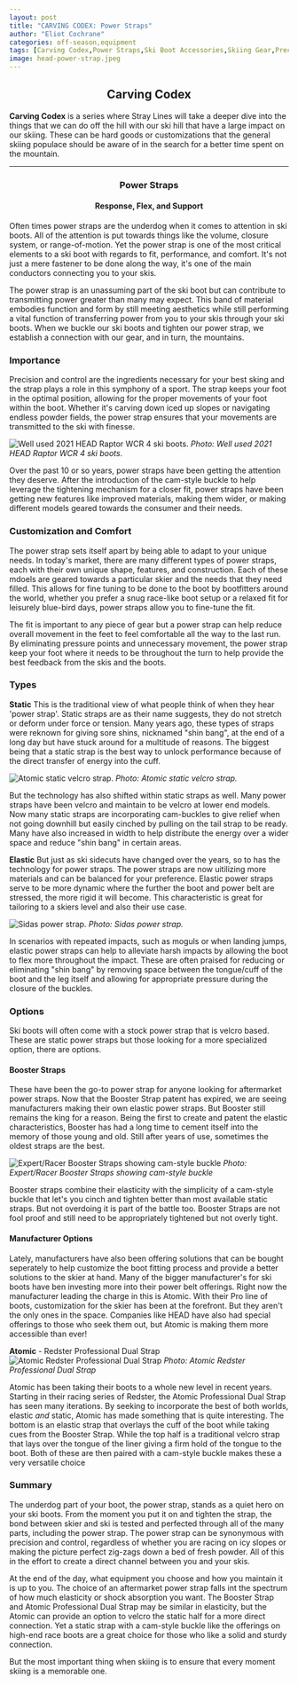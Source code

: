 ```yaml
---
layout: post
title: "CARVING CODEX: Power Straps"
author: "Eliot Cochrane"
categories: off-season,equipment
tags: [Carving Codex,Power Straps,Ski Boot Accessories,Skiing Gear,Precision and Control,Customization,Elastic Power Straps,Static Power Straps,Booster Straps,Ski Boot Manufacturer Options,Skiing Performance,Skiing Comfort,Skiing Equipment,Ski]
image: head-power-strap.jpeg
---
```


## <center>Carving Codex</center>

**Carving Codex** is a series where Stray Lines will take a deeper dive into the things that we can do off the hill with our ski hill that have a large impact on our skiing. These can be hard goods or customizations that the general skiing populace should be aware of in the search for a better time spent on the mountain. 

***

### <center>Power Straps</center>
#### <center>Response, Flex, and Support</center>

Often times power straps are the underdog when it comes to attention in ski boots. All of the attention is put towards things like the volume, closure system, or range-of-motion. Yet the power strap is one of the most critical elements to a ski boot with regards to fit, performance, and comfort. It's not just a mere fastener to be done along the way, it's one of the main conductors connecting you to your skis.

The power strap is an unassuming part of the ski boot but can contribute to transmitting power greater than many may expect. This band of material embodies function and form by still meeting aesthetics while still performing a vital function of transferring power from you to your skis through your ski boots. When we buckle our ski boots and tighten our power strap, we establish a connection with our gear, and in turn, the mountains.

### Importance

Precision and control are the ingredients necessary for your best sking and the strap plays a role in this symphony of a sport. The strap keeps your foot in the optimal position, allowing for the proper movements of your foot within the boot. Whether it's carving down iced up slopes or navigating endless powder fields, the power strap ensures that your movements are transmitted to the ski with finesse. 

![Well used 2021 HEAD Raptor WCR 4 ski boots.](/assets/img/head-boots-buckles.jpeg)
*Photo: Well used 2021 HEAD Raptor WCR 4 ski boots.*

Over the past 10 or so years, power straps have been getting the attention they deserve. After the introduction of the cam-style buckle to help leverage the tightening mechanism for a closer fit, power straps have been getting new features like improved materials, making them wider, or making different models geared towards the consumer and their needs.

### Customization and Comfort

The power strap sets itself apart by being able to adapt to your unique needs. In today's market, there are many different types of power straps, each with their own unique shape, features, and construction. Each of these mdoels are geared towards a particular skier and the needs that they need filled. This allows for fine tuning to be done to the boot by bootfitters around the world, whether you prefer a snug race-like boot setup or a relaxed fit for leisurely blue-bird days, power straps allow you to fine-tune the fit.

The fit is important to any piece of gear but a power strap can help reduce overall movement in the feet to feel comfortable all the way to the last run. By eliminating pressure points and unnecessary movement, the power strap keep your foot where it needs to be throughout the turn to help provide the best feedback from the skis and the boots.

### Types

**Static**
This is the traditional view of what people think of when they hear 'power strap'. Static straps are as their name suggests, they do not stretch or deform under force or tension. Many years ago, these types of straps were reknown for giving sore shins, nicknamed "shin bang", at the end of a long day but have stuck around for a multitude of reasons. The biggest being that a static strap is the best way to unlock performance because of the direct transfer of energy into the cuff.

![Atomic static velcro strap.](/assets/img/atomic-static-velcro-strap.jpeg)
*Photo: Atomic static velcro strap.*

But the technology has also shifted within static straps as well. Many power straps have been velcro and maintain to be velcro at lower end models. Now many static straps are incorporating cam-buckles to give relief when not going downhill but easily cinched by pulling on the tail strap to be ready. Many have also increased in width to help distribute the energy over a wider space and reduce "shin bang" in certain areas.

**Elastic**
But just as ski sidecuts have changed over the years, so to has the technology for power straps. The power straps are now uitilizing more materials and can be balanced for your preference. Elastic power straps serve to be more dynamic where the further the boot and power belt are stressed, the more rigid it will become. This characteristic is great for tailoring to a skiers level and also their use case.

![Sidas power strap.](/assets/img/sidas-power-strap.jpeg)
*Photo: Sidas power strap.*

In scenarios with repeated impacts, such as moguls or when landing jumps, elastic power straps can help to alleviate harsh impacts by allowing the boot to flex more throughout the impact. These are often praised for reducing or eliminating "shin bang" by removing space between the tongue/cuff of the boot and the leg itself and allowing for appropriate pressure during the closure of the buckles.

### Options

Ski boots will often come with a stock power strap that is velcro based. These are static power straps but those looking for a more specialized option, there are options.

#### Booster Straps

These have been the go-to power strap for anyone looking for aftermarket power straps. Now that the Booster Strap patent has expired, we are seeing manufacturers making their own elastic power straps. But Booster still remains the king for a reason. Being the first to create and patent the elastic characteristics, Booster has had a long time to cement itself into the memory of those young and old. Still after years of use, sometimes the oldest straps are the best.

![Expert/Racer Booster Straps showing cam-style buckle](/assets/img/booster-power-strap.jpeg)
*Photo: Expert/Racer Booster Straps showing cam-style buckle*

Booster straps combine their elasticity with the simplicity of a cam-style buckle that let's you cinch and tighten better than most available static straps. But not overdoing it is part of the battle too. Booster Straps are not fool proof and still need to be appropriately tightened but not overly tight.

#### Manufacturer Options

Lately, manufacturers have also been offering solutions that can be bought seperately to help customize the boot fitting process and provide a better solutions to the skier at hand. Many of the bigger manufacturer's for ski boots have ben investing more into their power belt offerings. Right now the manufacturer leading the charge in this is Atomic. With their Pro line of boots, customization for the skier has been at the forefront. But they aren't the only ones in the space. Companies like HEAD have also had special offerings to those who seek them out, but Atomic is making them more accessible than ever!

**Atomic** - Redster Professional Dual Strap
![Atomic Redster Professional Dual Strap](/assets/img/atomic-dual-strap.jpeg)
*Photo: Atomic Redster Professional Dual Strap*

Atomic has been taking their boots to a whole new level in recent years. Starting in their racing series of Redster, the Atomic Professional Dual Strap has seen many iterations. By seeking to incorporate the best of both worlds, elastic *and* static, Atomic has made something that is quite interesting. The bottom is an elastic strap that overlays the cuff of the boot while taking cues from the Booster Strap. While the top half is a traditional velcro strap that lays over the tongue of the liner giving a firm hold of the tongue to the boot. Both of these are then paired with a cam-style buckle makes these a very versatile choice

### Summary

The underdog part of your boot, the power strap, stands as a quiet hero on your ski boots. From the moment you put it on and tighten the strap, the bond between skier and ski is tested and perfected through all of the many parts, including the power strap. The power strap can be synonymous with precision and control, regardless of whether you are racing on icy slopes or making the picture perfect zig-zags down a bed of fresh powder. All of this in the effort to create a direct channel between you and your skis.

At the end of the day, what equipment you choose and how you maintain it is up to you. The choice of an aftermarket power strap falls int the spectrum of how much elasticity or shock absorption you want. The Booster Strap and Atomic Professional Dual Strap may be similar in elasticity, but the Atomic can provide an option to velcro the static half for a more direct connection. Yet a static strap with a cam-style buckle like the offerings on high-end race boots are a great choice for those who like a solid and sturdy connection. 

But the most important thing when skiing is to ensure that every moment skiing is a memorable one.